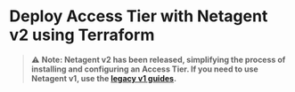 # Deploy Access Tier with Netagent v2 using Terraform

> :warning: **Note: Netagent v2 has been released, simplifying the process of installing and configuring an Access Tier. If you need to use Netagent v1, use the [legacy v1 guides](../netagent1).**